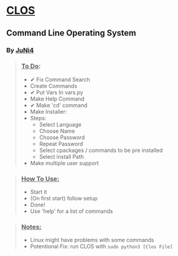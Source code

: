 # <ins>CLOS</ins>
## Command Line Operating System
### By <ins>[JuNi4](https:/github.com/JuNi4)</ins>

> ### <ins>To Do</ins>:
>- ✔ Fix Command Search
>- Create Commands
>- ✔ Put Vars In vars.py
>- Make Help Command
>- ✔ Make 'cd' command
>- Make Installer:
>  - Steps:
>    - Select Language
>    - Choose Name
>    - Choose Password
>    - Repeat Password
>    - Select cpackages / commands to be pre installed
>    - Select install Path
>- Make multiple user support

> ### <ins>How To Use:</ins>
>- Start it
>- (On first start) follow setup
>- Done!
>- Use 'help' for a list of commands

> ### <ins>Notes:</ins>
>- Linux might have problems with some commands
>- Potentional Fix: run CLOS with `sudo python3 [Clos File]`